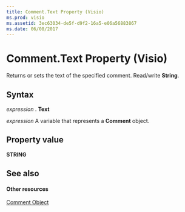 ```yaml
---
title: Comment.Text Property (Visio)
ms.prod: visio
ms.assetid: 3ec63034-de5f-d9f2-16a5-e06a56883867
ms.date: 06/08/2017
---
```



# Comment.Text Property (Visio)

Returns or sets the text of the specified comment. Read/write  **String**.


## Syntax

 _expression_ . **Text**

 _expression_ A variable that represents a **Comment** object.


## Property value

 **STRING**


## See also


#### Other resources


[Comment Object](Visio.comment.md)

